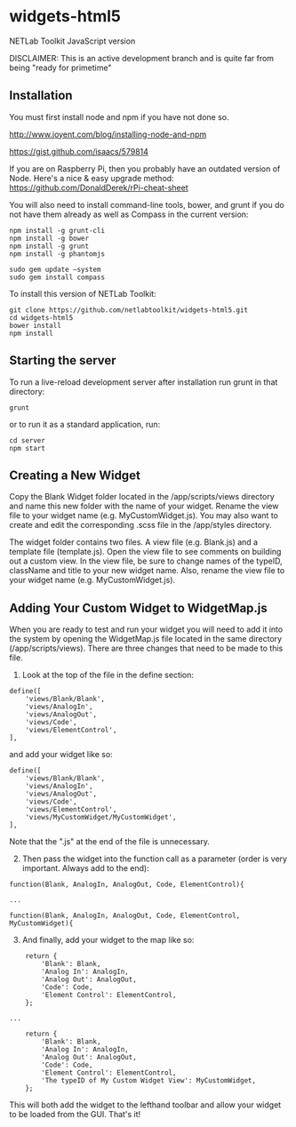 widgets-html5
=============

NETLab Toolkit JavaScript version

DISCLAIMER: This is an active development branch and is quite far from being "ready for primetime"

Installation
---------------------
You must first install node and npm if you have not done so.

http://www.joyent.com/blog/installing-node-and-npm 

https://gist.github.com/isaacs/579814

If you are on Raspberry Pi, then you probably have an outdated version of Node. Here's a nice & easy upgrade method: https://github.com/DonaldDerek/rPi-cheat-sheet

You will also need to install command-line tools, bower, and grunt if you do not have them already as well as Compass in the current version:
```
npm install -g grunt-cli
npm install -g bower
npm install -g grunt
npm install -g phantomjs

sudo gem update —system
sudo gem install compass
```

To install this version of NETLab Toolkit:
```
git clone https://github.com/netlabtoolkit/widgets-html5.git
cd widgets-html5
bower install
npm install
```

Starting the server
---------------------
To run a live-reload development server after installation run grunt in that directory:
```
grunt
```
or to run it as a standard application, run:
```
cd server
npm start
```

Creating a New Widget
---------------------
Copy the Blank Widget folder located in the /app/scripts/views directory and name this new folder with the name of your widget. Rename the view file to your widget name (e.g. MyCustomWidget.js). You may also want to create and edit the corresponding .scss file in the /app/styles directory.

The widget folder contains two files. A view file (e.g. Blank.js) and a template file (template.js). Open the view file to see comments on building out a custom view. In the view file, be sure to change names of the typeID, className and title to your new widget name. Also, rename the view file to your widget name (e.g. MyCustomWidget.js).

Adding Your Custom Widget to WidgetMap.js
------------------------
When you are ready to test and run your widget you will need to add it into the system by opening the WidgetMap.js file located in the same directory (/app/scripts/views). There are three changes that need to be made to this file.

1) Look at the top of the file in the define section:
```
define([
	'views/Blank/Blank',
	'views/AnalogIn',
	'views/AnalogOut',
	'views/Code',
	'views/ElementControl',
],
```
and add your widget like so:
```
define([
	'views/Blank/Blank',
	'views/AnalogIn',
	'views/AnalogOut',
	'views/Code',
	'views/ElementControl',
	'views/MyCustomWidget/MyCustomWidget',
],
```
Note that the ".js" at the end of the file is unnecessary.

2) Then pass the widget into the function call as a parameter (order is very important. Always add to the end):
```
function(Blank, AnalogIn, AnalogOut, Code, ElementControl){

...

function(Blank, AnalogIn, AnalogOut, Code, ElementControl, MyCustomWidget){
```

3) And finally, add your widget to the map like so:
```
	return {
		'Blank': Blank,
		'Analog In': AnalogIn,
		'Analog Out': AnalogOut,
		'Code': Code,
		'Element Control': ElementControl,
	};

...

	return {
		'Blank': Blank,
		'Analog In': AnalogIn,
		'Analog Out': AnalogOut,
		'Code': Code,
		'Element Control': ElementControl,
		'The typeID of My Custom Widget View': MyCustomWidget,
	};
```


This will both add the widget to the lefthand toolbar and allow your widget to be loaded from the GUI.
That's it!
